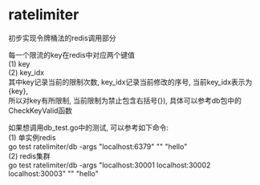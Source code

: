 # ratelimiter

初步实现令牌桶法的redis调用部分  
  
每一个限流的key在redis中对应两个键值  
(1) key  
(2) key_idx  
其中key记录当前的限制次数, key_idx记录当前修改的序号, 当前key_idx表示为{key},  
所以对key有所限制, 当前限制为禁止包含右括号(}), 具体可以参考db包中的CheckKeyValid函数

如果想调用db_test.go中的测试, 可以参考如下命令:  
(1) 单实例redis  
go test ratelimiter/db -args "localhost:6379" "" "hello"  
(2) redis集群  
go test ratelimiter/db -args "localhost:30001 localhost:30002 localhost:30003" "" "hello"
